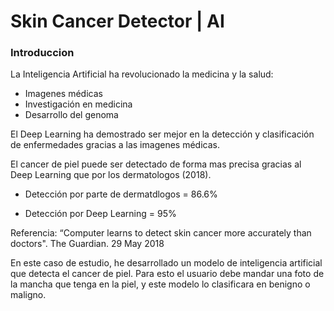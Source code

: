 # Skin Cancer Detector | AI

### Introduccion
La Inteligencia Artificial ha revolucionado la medicina y la salud:
- Imagenes médicas
- Investigación en medicina
- Desarrollo del genoma

El Deep Learning ha demostrado ser mejor en la detección y clasificación de enfermedades gracias a las imagenes médicas.

El cancer de piel puede ser detectado de forma mas precisa gracias al Deep Learning que por los dermatologos (2018).

- Detección por parte de dermatdlogos = 86.6%

- Detección por Deep Learning = 95%

Referencia: “Computer learns to detect skin cancer more accurately than doctors". The Guardian. 29 May 2018 

En este caso de estudio, he desarrollado un modelo de inteligencia artificial que detecta el cancer de piel. Para esto el usuario debe mandar una foto de la mancha que tenga en la piel, y este modelo lo clasificara en benigno o maligno.
